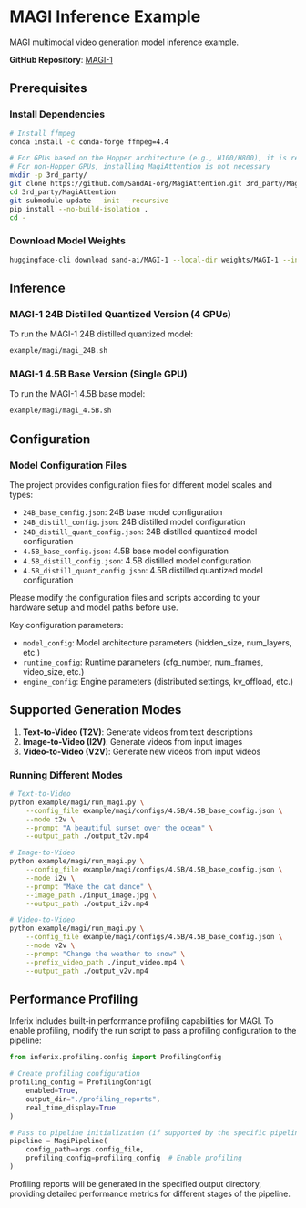# MAGI Inference Example

MAGI multimodal video generation model inference example.

**GitHub Repository**: [MAGI-1](https://github.com/SandAI-org/MAGI-1)

## Prerequisites

### Install Dependencies

```bash
# Install ffmpeg
conda install -c conda-forge ffmpeg=4.4

# For GPUs based on the Hopper architecture (e.g., H100/H800), it is recommended to install MagiAttention for acceleration
# For non-Hopper GPUs, installing MagiAttention is not necessary
mkdir -p 3rd_party/
git clone https://github.com/SandAI-org/MagiAttention.git 3rd_party/MagiAttention
cd 3rd_party/MagiAttention
git submodule update --init --recursive
pip install --no-build-isolation .
cd -
```

### Download Model Weights

```bash
huggingface-cli download sand-ai/MAGI-1 --local-dir weights/MAGI-1 --include "ckpt/*"
```

## Inference

### MAGI-1 24B Distilled Quantized Version (4 GPUs)

To run the MAGI-1 24B distilled quantized model:

```bash
example/magi/magi_24B.sh
```

### MAGI-1 4.5B Base Version (Single GPU)

To run the MAGI-1 4.5B base model:

```bash
example/magi/magi_4.5B.sh
```

## Configuration

### Model Configuration Files

The project provides configuration files for different model scales and types:

- `24B_base_config.json`: 24B base model configuration
- `24B_distill_config.json`: 24B distilled model configuration  
- `24B_distill_quant_config.json`: 24B distilled quantized model configuration
- `4.5B_base_config.json`: 4.5B base model configuration
- `4.5B_distill_config.json`: 4.5B distilled model configuration
- `4.5B_distill_quant_config.json`: 4.5B distilled quantized model configuration

Please modify the configuration files and scripts according to your hardware setup and model paths before use.

Key configuration parameters:
- `model_config`: Model architecture parameters (hidden_size, num_layers, etc.)
- `runtime_config`: Runtime parameters (cfg_number, num_frames, video_size, etc.)
- `engine_config`: Engine parameters (distributed settings, kv_offload, etc.)

## Supported Generation Modes

1. **Text-to-Video (T2V)**: Generate videos from text descriptions
2. **Image-to-Video (I2V)**: Generate videos from input images
3. **Video-to-Video (V2V)**: Generate new videos from input videos

### Running Different Modes

```bash
# Text-to-Video
python example/magi/run_magi.py \
    --config_file example/magi/configs/4.5B/4.5B_base_config.json \
    --mode t2v \
    --prompt "A beautiful sunset over the ocean" \
    --output_path ./output_t2v.mp4

# Image-to-Video
python example/magi/run_magi.py \
    --config_file example/magi/configs/4.5B/4.5B_base_config.json \
    --mode i2v \
    --prompt "Make the cat dance" \
    --image_path ./input_image.jpg \
    --output_path ./output_i2v.mp4

# Video-to-Video
python example/magi/run_magi.py \
    --config_file example/magi/configs/4.5B/4.5B_base_config.json \
    --mode v2v \
    --prompt "Change the weather to snow" \
    --prefix_video_path ./input_video.mp4 \
    --output_path ./output_v2v.mp4
```

## Performance Profiling

Inferix includes built-in performance profiling capabilities for MAGI. To enable profiling, modify the run script to pass a profiling configuration to the pipeline:

```python
from inferix.profiling.config import ProfilingConfig

# Create profiling configuration
profiling_config = ProfilingConfig(
    enabled=True,
    output_dir="./profiling_reports",
    real_time_display=True
)

# Pass to pipeline initialization (if supported by the specific pipeline implementation)
pipeline = MagiPipeline(
    config_path=args.config_file,
    profiling_config=profiling_config  # Enable profiling
)
```

Profiling reports will be generated in the specified output directory, providing detailed performance metrics for different stages of the pipeline.